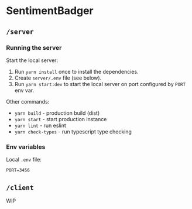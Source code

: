 # SentimentBadger

## `/server`

### Running the server

Start the local server:

1. Run `yarn install` once to install the dependencies.
2. Create `server/.env` file (see below).
3. Run `yarn start:dev` to start the local server on port configured by `PORT` env var.

Other commands:

- `yarn build` - production build (dist)
- `yarn start` - start production instance
- `yarn lint` - run eslint
- `yarn check-types` - run typescript type checking

### Env variables

Local `.env` file:

```
PORT=3456
```

## `/client`

WIP

